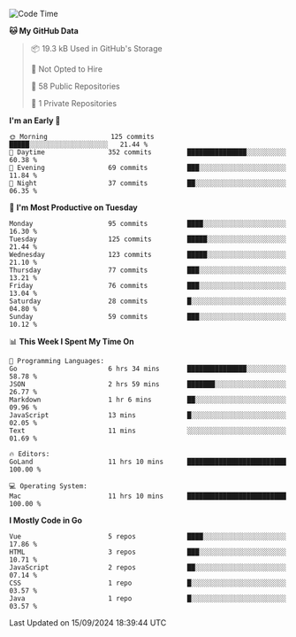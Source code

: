 <!--START_SECTION:waka-->
![Code Time](http://img.shields.io/badge/Code%20Time-1%2C266%20hrs%2026%20mins-blue)

**🐱 My GitHub Data** 

> 📦 19.3 kB Used in GitHub's Storage 
 > 
> 🚫 Not Opted to Hire
 > 
> 📜 58 Public Repositories 
 > 
> 🔑 1 Private Repositories 
 > 
**I'm an Early 🐤** 

```text
🌞 Morning                125 commits         █████░░░░░░░░░░░░░░░░░░░░   21.44 % 
🌆 Daytime                352 commits         ███████████████░░░░░░░░░░   60.38 % 
🌃 Evening                69 commits          ███░░░░░░░░░░░░░░░░░░░░░░   11.84 % 
🌙 Night                  37 commits          ██░░░░░░░░░░░░░░░░░░░░░░░   06.35 % 
```
📅 **I'm Most Productive on Tuesday** 

```text
Monday                   95 commits          ████░░░░░░░░░░░░░░░░░░░░░   16.30 % 
Tuesday                  125 commits         █████░░░░░░░░░░░░░░░░░░░░   21.44 % 
Wednesday                123 commits         █████░░░░░░░░░░░░░░░░░░░░   21.10 % 
Thursday                 77 commits          ███░░░░░░░░░░░░░░░░░░░░░░   13.21 % 
Friday                   76 commits          ███░░░░░░░░░░░░░░░░░░░░░░   13.04 % 
Saturday                 28 commits          █░░░░░░░░░░░░░░░░░░░░░░░░   04.80 % 
Sunday                   59 commits          ███░░░░░░░░░░░░░░░░░░░░░░   10.12 % 
```


📊 **This Week I Spent My Time On** 

```text
💬 Programming Languages: 
Go                       6 hrs 34 mins       ███████████████░░░░░░░░░░   58.78 % 
JSON                     2 hrs 59 mins       ███████░░░░░░░░░░░░░░░░░░   26.77 % 
Markdown                 1 hr 6 mins         ██░░░░░░░░░░░░░░░░░░░░░░░   09.96 % 
JavaScript               13 mins             █░░░░░░░░░░░░░░░░░░░░░░░░   02.05 % 
Text                     11 mins             ░░░░░░░░░░░░░░░░░░░░░░░░░   01.69 % 

🔥 Editors: 
GoLand                   11 hrs 10 mins      █████████████████████████   100.00 % 

💻 Operating System: 
Mac                      11 hrs 10 mins      █████████████████████████   100.00 % 
```

**I Mostly Code in Go** 

```text
Vue                      5 repos             ████░░░░░░░░░░░░░░░░░░░░░   17.86 % 
HTML                     3 repos             ███░░░░░░░░░░░░░░░░░░░░░░   10.71 % 
JavaScript               2 repos             ██░░░░░░░░░░░░░░░░░░░░░░░   07.14 % 
CSS                      1 repo              █░░░░░░░░░░░░░░░░░░░░░░░░   03.57 % 
Java                     1 repo              █░░░░░░░░░░░░░░░░░░░░░░░░   03.57 % 
```




 Last Updated on 15/09/2024 18:39:44 UTC
<!--END_SECTION:waka-->
